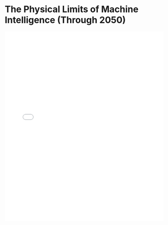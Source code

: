 # The Physical Limits of Machine Intelligence (Through 2050)

<embed src="The Physical Limits of Machine Intelligence (Through 2050).pdf" type="application/pdf" width="100%" height="600px">
